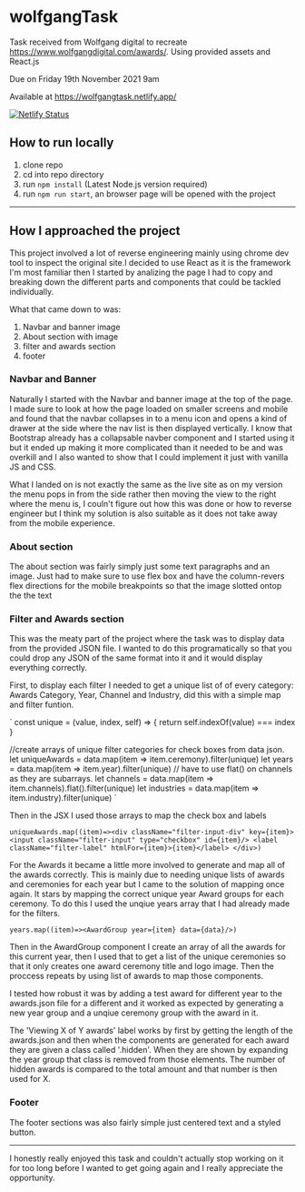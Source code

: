 # wolfgangTask
Task received from Wolfgang digital to recreate https://www.wolfgangdigital.com/awards/. Using provided assets and React.js

Due on Friday 19th November 2021 9am

Available at https://wolfgangtask.netlify.app/ 

[![Netlify Status](https://api.netlify.com/api/v1/badges/45312d1b-7d8f-4337-953b-e84dfe1a35fe/deploy-status)](https://app.netlify.com/sites/wolfgangtask/deploys)

## How to run locally

1. clone repo
2. cd into repo directory
3. run `npm install` (Latest Node.js version required)
4. run `npm run start`, an browser page will be opened with the project

---

## How I approached the project 

This project involved a lot of reverse engineering mainly using chrome dev tool to inspect the original site.I decided to use React as it is the framework I'm most familiar then I started by analizing the page I had to copy and breaking down the different parts and components that could be tackled individually. 

What that came down to was: 

1. Navbar and banner image
2. About section with image
3. filter and awards section
4. footer


### Navbar and Banner
Naturally I started with the Navbar and banner image at the top of the page. I made sure to look at how the page loaded on smaller screens and mobile and found that the navbar collapses in to a menu icon and opens a kind of drawer at the side where the nav list is then displayed vertically. I know that Bootstrap already has a collapsable navber component and I started using it but it ended up making it more complicated than it needed to be and was overkill and I also wanted to show that I could implement it just with vanilla JS and CSS. 

What I landed on is not exactly the same as the live site as on my version the menu pops in from the side rather then moving the view to the right where the menu is, I couln't figure out how this was done or how to reverse engineer but I think my solution is also suitable as it does not take away from the mobile experience.

### About section
The about section was fairly simply just some text paragraphs and an image. Just had to make sure to use flex box and have the column-revers flex directions for the mobile breakpoints so that the image slotted ontop the the text 

### Filter and Awards section
This was the meaty part of the project where the task was to display data from the provided JSON file. I wanted to do this programatically so that you could drop any JSON of the same format into it and it would display everything correctly. 

First, to display each filter I needed to get a unique list of of every category: Awards Category, Year, Channel and Industry, did this with a simple map and filter funtion. 

`  const unique = (value, index, self) => {
    return self.indexOf(value) === index
  }

  //create arrays of unique filter categories for check boxes from data json.
  let uniqueAwards = data.map(item => item.ceremony).filter(unique)
  let years = data.map(item => item.year).filter(unique)
  // have to use flat() on channels as they are subarrays.
  let channels = data.map(item => item.channels).flat().filter(unique)
  let industries = data.map(item => item.industry).filter(unique)
`

Then in the JSX I used those arrays to map the check box and labels

`
uniqueAwards.map((item)=><div className="filter-input-div" key={item}>
                                                  <input className="filter-input" type="checkbox" id={item}/>
                                                  <label className="filter-label" htmlFor={item}>{item}</label>
                                                </div>)
`

For the Awards it became a little more involved to generate and map all of the awards correctly. This is mainly due to needing unique lists of awards and ceremonies for each year but I came to the solution of mapping once again. It stars by mapping the correct unique year Award groups for each ceremony. To do this I used the unqiue years array that I had already made for the filters. 

`
    years.map((item)=><AwardGroup year={item} data={data}/>)
`

Then in the AwardGroup component I create an array of all the awards for this current year, then I used that to get a list of the unique ceremonies so that it only creates one award ceremony title and logo image. Then the proccess repeats by using list of awards to map those components. 

I tested how robust it was by adding a test award  for different year to the awards.json file for a different and it worked as expected by generating a new year group and a unqiue ceremony group with the award in it.

The 'Viewing X of Y awards' label works by first by getting the length of the awards.json and then when the components are generated for each award they are given a class called '.hidden'. When they are shown by expanding the year group that class is removed from those elements. The number of hidden awards is compared to the total amount and that number is then used for X.

### Footer
The footer sections was also fairly simple just centered text and a styled button.

---

I honestly really enjoyed this task and couldn't actually stop working on it for too long before I wanted to get going again and I really appreciate the opportunity.




